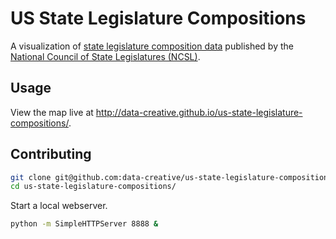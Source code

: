 # US State Legislature Compositions

A visualization of [state legislature composition data](https://github.com/dwillis/state_legislatures)
 published by the [National Council of State Legislatures (NCSL)](http://www.ncsl.org/).

## Usage

View the map live at http://data-creative.github.io/us-state-legislature-compositions/.

## Contributing

```` sh
git clone git@github.com:data-creative/us-state-legislature-compositions.git
cd us-state-legislature-compositions/
````

Start a local webserver.

```` sh
python -m SimpleHTTPServer 8888 &
````
